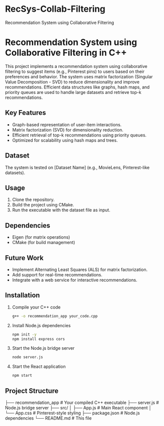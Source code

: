 # RecSys-Collab-Filtering
Recommendation System using Collaborative Filtering

# Recommendation System using Collaborative Filtering in C++

This project implements a recommendation system using collaborative filtering to suggest items (e.g., Pinterest pins) to users based on their preferences and behavior. The system uses matrix factorization (Singular Value Decomposition - SVD) to reduce dimensionality and improve recommendations. Efficient data structures like graphs, hash maps, and priority queues are used to handle large datasets and retrieve top-k recommendations.

## Key Features
- Graph-based representation of user-item interactions.
- Matrix factorization (SVD) for dimensionality reduction.
- Efficient retrieval of top-k recommendations using priority queues.
- Optimized for scalability using hash maps and trees.

## Dataset
The system is tested on [Dataset Name] (e.g., MovieLens, Pinterest-like datasets).

## Usage
1. Clone the repository.
2. Build the project using CMake.
3. Run the executable with the dataset file as input.

## Dependencies
- Eigen (for matrix operations)
- CMake (for build management)

## Future Work
- Implement Alternating Least Squares (ALS) for matrix factorization.
- Add support for real-time recommendations.
- Integrate with a web service for interactive recommendations.

## Installation

1. Compile your C++ code
   ```bash
   g++ -o recommendation_app your_code.cpp


2. Install Node.js dependencies
   ```bash
   npm init -y
   npm install express cors

3. Start the Node.js bridge server
   ```bash
   node server.js


4. Start the React application
   ```bash
   npm start

## Project Structure

├── recommendation_app # Your compiled C++ executable
├── server.js # Node.js bridge server
├── src/
│ ├── App.js # Main React component
│ └── App.css # Pinterest-style styling
├── package.json # Node.js dependencies
└── README.md # This file
